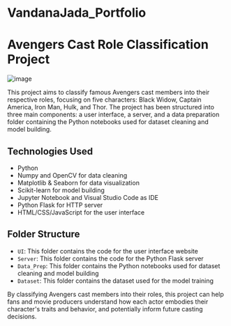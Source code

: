 # VandanaJada_Portfolio

# Avengers Cast Role Classification Project

![image](https://user-images.githubusercontent.com/85215744/230255670-f7b76b39-2ee8-47ef-bb62-c9441446e98a.png)


This project aims to classify famous Avengers cast members into their respective roles, focusing on five characters: Black Widow, Captain America, Iron Man, Hulk, and Thor. The project has been structured into three main components: a user interface, a server, and a data preparation folder containing the Python notebooks used for dataset cleaning and model building. 

## Technologies Used
- Python 
- Numpy and OpenCV for data cleaning 
- Matplotlib & Seaborn for data visualization 
- Scikit-learn for model building 
- Jupyter Notebook and Visual Studio Code as IDE 
- Python Flask for HTTP server 
- HTML/CSS/JavaScript for the user interface

## Folder Structure
- `UI`: This folder contains the code for the user interface website
- `Server`: This folder contains the code for the Python Flask server
- `Data_Prep`: This folder contains the Python notebooks used for dataset cleaning and model building
- `Dataset`: This folder contains the dataset used for the model training

By classifying Avengers cast members into their roles, this project can help fans and movie producers understand how each actor embodies their character's traits and behavior, and potentially inform future casting decisions.




 


